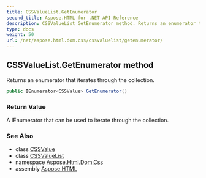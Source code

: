 ```yaml
---
title: CSSValueList.GetEnumerator
second_title: Aspose.HTML for .NET API Reference
description: CSSValueList GetEnumerator method. Returns an enumerator that iterates through the collection
type: docs
weight: 50
url: /net/aspose.html.dom.css/cssvaluelist/getenumerator/
---
```

## CSSValueList.GetEnumerator method

Returns an enumerator that iterates through the collection.

```csharp
public IEnumerator<CSSValue> GetEnumerator()
```

### Return Value

A IEnumerator that can be used to iterate through the collection.

### See Also

* class [CSSValue](../../cssvalue/)
* class [CSSValueList](../)
* namespace [Aspose.Html.Dom.Css](../../../aspose.html.dom.css/)
* assembly [Aspose.HTML](../../../)

